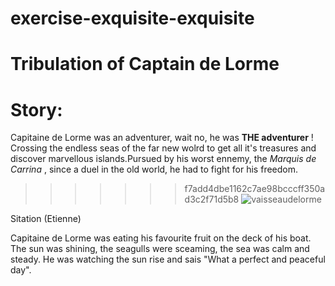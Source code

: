 # exercise-exquisite-exquisite

# Tribulation of Captain de Lorme

# Story:

Capitaine de Lorme was an adventurer, wait no, he was **THE adventurer** ! Crossing the endless seas of the far new wolrd to get all it's treasures and discover marvellous islands.Pursued by his worst ennemy, the _Marquis de Carrina_ , since a duel in the old world, he had to fight for his freedom.

> > > > > > > f7add4dbe1162c7ae98bcccff350ad3c2f71d5b8
> > > > > > > ![vaisseaudelorme](https://www.ouest-france.fr/leditiondusoir/data/7781/NextGenData/Image-1024-1024-1734099.jpg?t=%2249ca4b0634b39011c42dbb47db6f79ecgzip%22)

Sitation (Etienne)

Capitaine de Lorme was eating his favourite fruit on the deck of his boat. The sun was shining, the seagulls were sceaming, the sea was calm and steady. He was watching the sun rise and sais "What a perfect and peaceful day".

